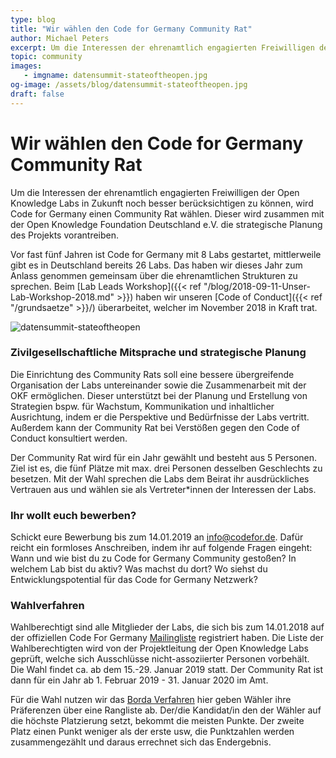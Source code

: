 ```yaml
---
type: blog
title: "Wir wählen den Code for Germany Community Rat"
author: Michael Peters
excerpt: Um die Interessen der ehrenamtlich engagierten Freiwilligen der Open Knowledge Labs in Zukunft noch besser berücksichtigen zu können, wird Code for Germany einen Community Rat wählen. Dieser wird zusammen mit der Open Knowledge Foundation Deutschland e.V. die strategische Planung des Projekts vorantreiben.
topic: community
images:
   - imgname: datensummit-stateoftheopen.jpg
og-image: /assets/blog/datensummit-stateoftheopen.jpg
draft: false
---
```


# Wir wählen den Code for Germany Community Rat

Um die Interessen der ehrenamtlich engagierten Freiwilligen der Open Knowledge Labs in Zukunft noch besser berücksichtigen zu können, wird Code for Germany einen Community Rat wählen. Dieser wird zusammen mit der Open Knowledge Foundation Deutschland e.V. die strategische Planung des Projekts vorantreiben.

Vor fast fünf Jahren ist Code for Germany mit 8 Labs gestartet, mittlerweile gibt es in Deutschland bereits 26 Labs. Das haben wir dieses Jahr zum Anlass genommen gemeinsam über die ehrenamtlichen Strukturen zu sprechen. Beim [Lab Leads Workshop]({{< ref "/blog/2018-09-11-Unser-Lab-Workshop-2018.md" >}}) haben wir unseren [Code of Conduct]({{< ref "/grundsaetze" >}}/) überarbeitet, welcher im November 2018 in Kraft trat.

![datensummit-stateoftheopen](/blog/datensummit-stateoftheopen.jpg)

### Zivilgesellschaftliche Mitsprache und strategische Planung

Die Einrichtung des Community Rats soll eine bessere übergreifende Organisation der Labs untereinander sowie die Zusammenarbeit mit der OKF ermöglichen. Dieser unterstützt bei der Planung und Erstellung von Strategien bspw. für Wachstum, Kommunikation und inhaltlicher Ausrichtung, indem er die Perspektive und Bedürfnisse der Labs vertritt. Außerdem kann der Community Rat bei Verstößen gegen den Code of Conduct konsultiert werden.

Der Community Rat wird für ein Jahr gewählt und besteht aus 5 Personen. Ziel ist es, die fünf Plätze mit max. drei Personen desselben Geschlechts zu besetzen. Mit der Wahl sprechen die Labs dem Beirat ihr ausdrückliches Vertrauen aus und wählen sie als Vertreter*innen der Interessen der Labs.

### Ihr wollt euch bewerben?

Schickt eure Bewerbung bis zum 14.01.2019 an [info@codefor.de](mailto:info@codefor.de). Dafür reicht ein formloses Anschreiben, indem ihr auf folgende Fragen eingeht:  Wann und wie bist du zu Code for Germany Community gestoßen? In welchem Lab bist du aktiv? Was machst du dort? Wo siehst du Entwicklungspotential für das Code for Germany Netzwerk?

### Wahlverfahren

Wahlberechtigt sind alle Mitglieder der Labs, die sich bis zum 14.01.2018 auf der offiziellen Code For Germany [Mailingliste](https://mlists.okfn.de/cgi-bin/mailman/listinfo/codeforde) registriert haben. Die Liste der Wahlberechtigten wird von der Projektleitung der Open Knowledge Labs geprüft, welche sich Ausschlüsse nicht-assoziierter Personen vorbehält. Die Wahl findet ca. ab dem 15.-29. Januar 2019 statt. Der Community Rat ist dann für ein Jahr ab 1. Februar 2019 - 31. Januar 2020 im Amt.

Für die Wahl nutzen wir das [Borda Verfahren](https://de.wikipedia.org/wiki/Borda-Wahl) hier geben Wähler ihre Präferenzen über eine Rangliste ab. Der/die Kandidat/in den der Wähler auf die höchste Platzierung setzt, bekommt die meisten Punkte. Der zweite Platz einen Punkt weniger als der erste usw, die Punktzahlen werden zusammengezählt und daraus errechnet sich das Endergebnis.
